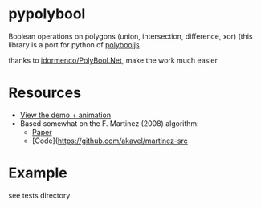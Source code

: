# pypolybool

Boolean operations on polygons (union, intersection, difference, xor)
(this library is a port for python of [polybooljs](https://github.com/velipso/polybooljs)

thanks to [idormenco/PolyBool.Net](https://github.com/idormenco/PolyBool.Net), make the work much easier

# Resources

* [View the demo + animation](https://rawgit.com/voidqk/polybooljs/master/dist/demo.html)
* Based somewhat on the F. Martinez (2008) algorithm:
    * [Paper](http://www.cs.ucr.edu/~vbz/cs230papers/martinez_boolean.pdf)
    * [Code](https://github.com/akavel/martinez-src

# Example

see tests directory